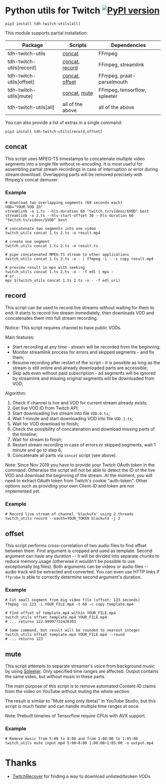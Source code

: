 # Python utils for Twitch [![PyPI version](https://badge.fury.io/py/tdh-twitch-utils.svg)](https://badge.fury.io/py/tdh-twitch-utils)

```
pip3 install tdh-twitch-utils[all]
```

This module supports partial installation:

| Package | Scripts | Dependencies |
| ------- | ------- | ------------ |
| tdh-twitch-utils | [concat](#concat) | FFmpeg |
| tdh-twitch-utils[record] | [concat](#concat), [record](#record) | FFmpeg, streamlink |
| tdh-twitch-utils[offset] | [concat](#concat), [offset](#offset) | FFmpeg, praat-parselmouth |
| tdh-twitch-utils[mute] | [concat](#concat), [mute](#mute) | FFmpeg, tensorflow, spleeter |
| tdh-twitch-utils[all] | all of the above | all of the above |

You can also provide a list of extras in a single command:

```
pip3 install tdh-twitch-utils[record,offset]
```

## concat

This script uses MPEG-TS timestamps to concatenate multiple
video segments into a single file without re-encoding. It is
most useful for assembling partial stream recordings in case
of interruption or error during stream download. Overlapping
parts will be removed precisely with ffmpeg's concat demuxer.

### Example

```
# download two overlapping segments (60 seconds each)
VOD="YOUR VOD ID"
streamlink -o 1.ts --hls-duration 60 "twitch.tv/videos/$VOD" best
streamlink -o 2.ts --hls-start-offset 30 --hls-duration 60 "twitch.tv/videos/$VOD" best

# concatenate two segments into one video
twitch_utils concat 1.ts 2.ts -o result.mp4

# create one segment
twitch_utils concat 1.ts 2.ts -o result.ts

# pipe concatenated MPEG-TS stream to other applications
twitch_utils concat 1.ts 2.ts -o - | ffmpeg -i - -c copy result.mp4

# preview result in mpv with seeking
twitch_utils concat 1.ts 2.ts -o - -f edl | mpv -
# or...
mpv $(twitch_utils concat 1.ts 2.ts -o - -f edl_uri)
```

## record

This script can be used to record live streams without waiting
for them to end. It starts to record live stream immediately,
then downloads VOD and concatenates them into full stream recording.

Notice: This script requires channel to have public VODs.

Main features:
* Start recording at any time - stream will be recorded from the beginning;
* Monitor streamlink process for errors and skipped segments - and fix them;
* Resume recording after restart of the script - it is possible as long as
the stream is still online and already downloaded parts are accessible;
* Skip ads even without paid subscription - ad segments will be ignored by
streamlink and missing original segments will be downloaded from VOD;

Algorithm:
1. Check if channel is live and VOD for current stream already exists;
2. Get live VOD ID from Twitch API;
3. Start downloading live stream into file `VOD.0.ts`;
4. Wait 1 minute and start downloading VOD into file `VOD.1.ts`;
5. Wait for VOD download to finish;
6. Check the possibility of concatenation and download missing parts of the timeline;
7. Wait for stream to finish;
8. Restart stream recording in case of errors or skipped segments, wait 1 minute and go to step 6;
9. Concatenate all parts via `concat` script (see above).

Note: Since Nov 2019 you have to provide your Twitch OAuth token in the command.
Otherwise the script will not be able to detect the ID of the live VOD and
download the beginning of the stream. At the moment, you will need to extract
OAuth token from Twitch's cookie "auth-token". Other options such as providing
your own Client-ID and token are not implemented yet.

### Example

```
# Record live stream of channel 'blackufa' using 2 threads
twitch_utils record --oauth=YOUR_TOKEN blackufa -j 2
```

## offset

This script performs cross-correlation of two audio files to find
offset between them. First argument is cropped and used as template.
Second argument can have any duration -- it will be divided into
separate chunks to reduce memory usage (otherwise it wouldn't be
possible to use exceptionally big files). Both arguments can be
videos or audio files -- audio track will be extracted and converted.
You can even use HTTP links if `ffprobe` is able to correctly determine
second argument's duration.

### Example

```
# Cut small segment from big video file (offset: 123 seconds)
ffmpeg -ss 123 -i YOUR_FILE.mp4 -t 60 -c copy template.mp4

# Find offset of template.mp4 within YOUR_FILE.mp4
twitch_utils offset template.mp4 YOUR_FILE.mp4
# ... returns 122.99997732426303

# Same command, but result will be rounded to nearest integer
twitch_utils offset template.mp4 YOUR_FILE.mp4 --round
# ... returns 123
```

## mute

This script attempts to separate streamer's voice from background music by using [Spleeter](https://github.com/deezer/spleeter). Only specified time ranges are affected. Output contains the same video, but without music in these parts.

The main purpose of this script is to remove automated Content-ID claims from the video on YouTube without muting the whole section.

The result is similar to "Mute song only (beta)" in YouTube Studio, but this script is much faster and can handle multiple time ranges at once.

Note: Prebuilt binaries of Tensorflow require CPUs with AVX support.

### Example

```
# Remove music from 5:00 to 8:00 and from 1:00:00 to 1:05:00
twitch_utils mute input.mp4 5:00~8:00 1:00:00~1:05:00 -o output.mp4
```

# Thanks

* [TwitchRecover](https://github.com/TwitchRecover/TwitchRecover) for finding a way to download unlisted/broken VODs